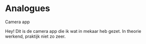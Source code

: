 # Analogues
Camera app

Hey! 
Dit is de camera app die ik wat in mekaar heb gezet. In theorie werkend, praktijk niet zo zeer. 

